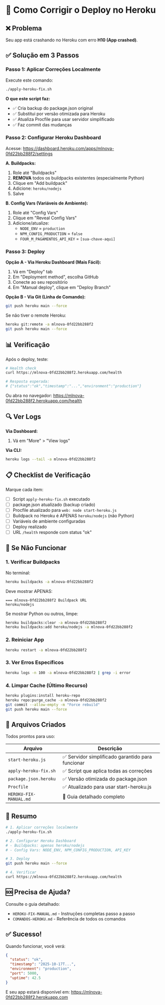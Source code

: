 # 🚀 Como Corrigir o Deploy no Heroku

## ❌ Problema

Seu app está crashando no Heroku com erro **H10 (App crashed)**.

## ✅ Solução em 3 Passos

### Passo 1: Aplicar Correções Localmente

Execute este comando:

```bash
./apply-heroku-fix.sh
```

**O que este script faz:**
- ✅ Cria backup do package.json original
- ✅ Substitui por versão otimizada para Heroku
- ✅ Atualiza Procfile para usar servidor simplificado
- ✅ Faz commit das mudanças

### Passo 2: Configurar Heroku Dashboard

Acesse: https://dashboard.heroku.com/apps/mlnova-0fd22bb288f2/settings

**A. Buildpacks:**
1. Role até "Buildpacks"
2. **REMOVA** todos os buildpacks existentes (especialmente Python)
3. Clique em "Add buildpack"
4. Adicione: `heroku/nodejs`
5. Salve

**B. Config Vars (Variáveis de Ambiente):**
1. Role até "Config Vars"
2. Clique em "Reveal Config Vars"
3. Adicione/atualize:
   - `NODE_ENV` = `production`
   - `NPM_CONFIG_PRODUCTION` = `false`
   - `FOUR_M_PAGAMENTOS_API_KEY` = `[sua-chave-aqui]`

### Passo 3: Deploy

**Opção A - Via Heroku Dashboard (Mais Fácil):**

1. Vá em "Deploy" tab
2. Em "Deployment method", escolha GitHub
3. Conecte ao seu repositório
4. Em "Manual deploy", clique em "Deploy Branch"

**Opção B - Via Git (Linha de Comando):**

```bash
git push heroku main --force
```

Se não tiver o remote Heroku:
```bash
heroku git:remote -a mlnova-0fd22bb288f2
git push heroku main --force
```

## 📊 Verificação

Após o deploy, teste:

```bash
# Health check
curl https://mlnova-0fd22bb288f2.herokuapp.com/health

# Resposta esperada:
# {"status":"ok","timestamp":"...","environment":"production"}
```

Ou abra no navegador: https://mlnova-0fd22bb288f2.herokuapp.com/health

## 🔍 Ver Logs

**Via Dashboard:**
1. Vá em "More" > "View logs"

**Via CLI:**
```bash
heroku logs --tail -a mlnova-0fd22bb288f2
```

## 📋 Checklist de Verificação

Marque cada item:

- [ ] Script `apply-heroku-fix.sh` executado
- [ ] package.json atualizado (backup criado)
- [ ] Procfile atualizado para `web: node start-heroku.js`
- [ ] Buildpack no Heroku é APENAS `heroku/nodejs` (não Python)
- [ ] Variáveis de ambiente configuradas
- [ ] Deploy realizado
- [ ] URL `/health` responde com status "ok"

## 🐛 Se Não Funcionar

### 1. Verificar Buildpacks

No terminal:
```bash
heroku buildpacks -a mlnova-0fd22bb288f2
```

Deve mostrar APENAS:
```
=== mlnova-0fd22bb288f2 Buildpack URL
heroku/nodejs
```

Se mostrar Python ou outros, limpe:
```bash
heroku buildpacks:clear -a mlnova-0fd22bb288f2
heroku buildpacks:add heroku/nodejs -a mlnova-0fd22bb288f2
```

### 2. Reiniciar App

```bash
heroku restart -a mlnova-0fd22bb288f2
```

### 3. Ver Erros Específicos

```bash
heroku logs -n 100 -a mlnova-0fd22bb288f2 | grep -i error
```

### 4. Limpar Cache (Último Recurso)

```bash
heroku plugins:install heroku-repo
heroku repo:purge_cache -a mlnova-0fd22bb288f2
git commit --allow-empty -m "Force rebuild"
git push heroku main --force
```

## 📝 Arquivos Criados

Todos prontos para uso:

| Arquivo | Descrição |
|---------|-----------|
| `start-heroku.js` | ✅ Servidor simplificado garantido para funcionar |
| `apply-heroku-fix.sh` | ✅ Script que aplica todas as correções |
| `package.json.heroku` | ✅ Versão otimizada do package.json |
| `Procfile` | ✅ Atualizado para usar start-heroku.js |
| `HEROKU-FIX-MANUAL.md` | 📖 Guia detalhado completo |

## 🎯 Resumo

```bash
# 1. Aplicar correções localmente
./apply-heroku-fix.sh

# 2. Configurar Heroku Dashboard
# - Buildpacks: apenas heroku/nodejs
# - Config Vars: NODE_ENV, NPM_CONFIG_PRODUCTION, API_KEY

# 3. Deploy
git push heroku main --force

# 4. Verificar
curl https://mlnova-0fd22bb288f2.herokuapp.com/health
```

## 🆘 Precisa de Ajuda?

Consulte o guia detalhado:
- `HEROKU-FIX-MANUAL.md` - Instruções completas passo a passo
- `COMANDOS-HEROKU.md` - Referência de todos os comandos

## ✅ Sucesso!

Quando funcionar, você verá:

```json
{
  "status": "ok",
  "timestamp": "2025-10-17T...",
  "environment": "production",
  "port": 5000,
  "uptime": 42.5
}
```

E seu app estará disponível em: https://mlnova-0fd22bb288f2.herokuapp.com
